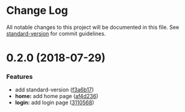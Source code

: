 # Change Log

All notable changes to this project will be documented in this file. See [standard-version](https://github.com/conventional-changelog/standard-version) for commit guidelines.

<a name="0.2.0"></a>
# 0.2.0 (2018-07-29)


### Features

* add standard-version ([f3a6b17](https://github.com/manudefrutosvila/test-standard-version/commit/f3a6b17))
* **home:** add home page ([af4d236](https://github.com/manudefrutosvila/test-standard-version/commit/af4d236))
* **login:** add login page ([3110568](https://github.com/manudefrutosvila/test-standard-version/commit/3110568))
